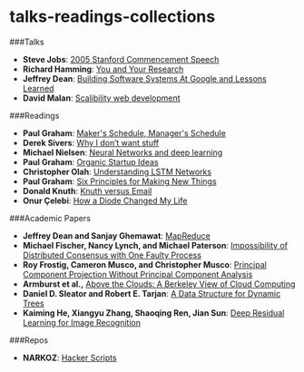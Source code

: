 # talks-readings-collections

###Talks
* <b>Steve Jobs</b>: [2005 Stanford Commencement Speech](https://www.youtube.com/watch?v=UF8uR6Z6KLc)
* <b>Richard Hamming</b>: [You and Your Research](https://www.youtube.com/watch?v=a1zDuOPkMSw&index=31&list=PL2FF649D0C4407B30)
* <b>Jeffrey Dean</b>: [Building Software Systems At Google and Lessons Learned](https://www.youtube.com/watch?v=modXC5IWTJI)
* <b>David Malan</b>: [Scalibility web development](https://www.youtube.com/watch?v=-W9F__D3oY4)

###Readings
* <b>Paul Graham</b>: [Maker's Schedule, Manager's Schedule](http://www.paulgraham.com/makersschedule.html)
* <b>Derek Sivers</b>: [Why I don’t want stuff](https://sivers.org/gifts)
* <b>Michael Nielsen</b>: [Neural Networks and deep learning](http://neuralnetworksanddeeplearning.com/)
* <b>Paul Graham</b>: [Organic Startup Ideas](http://www.paulgraham.com/organic.html)
* <b>Christopher Olah</b>: [Understanding LSTM Networks](http://colah.github.io/posts/2015-08-Understanding-LSTMs/)
* <b>Paul Graham</b>: [Six Principles for Making New Things](http://www.paulgraham.com/newthings.html)
* <b>Donald Knuth</b>: [Knuth versus Email](http://cs.stanford.edu/~uno/email.html)
* <b>Onur Çelebi</b>: [How a Diode Changed My Life](http://onurcelebi.com/blog/how-a-diode-changed-my-life/)

###Academic Papers
* <b>Jeffrey Dean and Sanjay Ghemawat</b>: [MapReduce](http://research.google.com/archive/mapreduce.html)
* <b>Michael Fischer, Nancy Lynch, and Michael Paterson</b>: [Impossibility of Distributed Consensus with One Faulty Process](http://cs-www.cs.yale.edu/homes/arvind/cs425/doc/fischer.pdf)
* <b>Roy Frostig, Cameron Musco, and Christopher Musco</b>: [Principal Component Projection Without Principal Component Analysis](http://arxiv.org/pdf/1602.06872v1.pdf)
* <b>Armburst et al.,</b> [Above the Clouds: A Berkeley View of Cloud Computing](http://www.eecs.berkeley.edu/Pubs/TechRpts/2009/EECS-2009-28.pdf)
* <b>Daniel D. Sleator and Robert E. Tarjan</b>: [A Data Structure for Dynamic Trees](https://www.cs.cmu.edu/~sleator/papers/dynamic-trees.pdf)
* <b>Kaiming He, Xiangyu Zhang, Shaoqing Ren, Jian Sun</b>: [Deep Residual Learning for Image Recognition](http://arxiv.org/pdf/1512.03385v1.pdf)

###Repos
* <b>NARKOZ</b>: [Hacker Scripts](https://github.com/NARKOZ/hacker-scripts)
